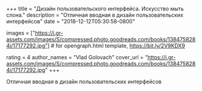 
+++
title = "Дизайн пользовательского интерфейса. Искусство мыть слона."
description = "Отличная вводная в дизайн пользовательских интерфейсов"
date = "2018-12-12T05:30:58-0800"

images = ["https://i.gr-assets.com/images/S/compressed.photo.goodreads.com/books/1384758284i/17177292.jpg"]  # for opengraph.html template, https://bit.ly/2V9KDX9

rating = 4
author_names = "Vlad Golovach"
cover_url = "https://i.gr-assets.com/images/S/compressed.photo.goodreads.com/books/1384758284i/17177292.jpg"
+++

Отличная вводная в дизайн пользовательских интерфейсов
